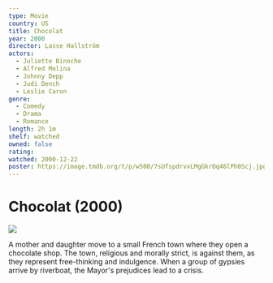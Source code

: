 ```yaml
---
type: Movie
country: US
title: Chocolat
year: 2000
director: Lasse Hallström
actors:
  - Juliette Binoche
  - Alfred Molina
  - Johnny Depp
  - Judi Dench
  - Leslie Caron
genre:
  - Comedy
  - Drama
  - Romance
length: 2h 1m
shelf: watched
owned: false
rating:
watched: 2000-12-22
poster: https://image.tmdb.org/t/p/w500/7sUfspdrvxLMgGkrOq46lPh0Scj.jpg
---
```


# Chocolat (2000)

![](https://image.tmdb.org/t/p/w500/7sUfspdrvxLMgGkrOq46lPh0Scj.jpg)

A mother and daughter move to a small French town where they open a chocolate shop. The town, religious and morally strict, is against them, as they represent free-thinking and indulgence. When a group of gypsies arrive by riverboat, the Mayor's prejudices lead to a crisis.